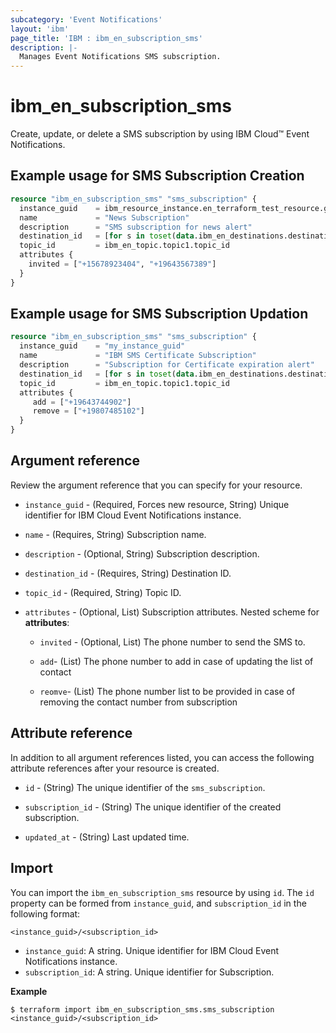 ```yaml
---
subcategory: 'Event Notifications'
layout: 'ibm'
page_title: 'IBM : ibm_en_subscription_sms'
description: |-
  Manages Event Notifications SMS subscription.
---
```


# ibm_en_subscription_sms

Create, update, or delete a SMS subscription by using IBM Cloud™ Event Notifications.

## Example usage for SMS Subscription Creation

```terraform
resource "ibm_en_subscription_sms" "sms_subscription" {
  instance_guid    = ibm_resource_instance.en_terraform_test_resource.guid
  name             = "News Subscription"
  description      = "SMS subscription for news alert"
  destination_id   = [for s in toset(data.ibm_en_destinations.destinations.destinations): s.id if s.type == "sms_ibm"].0
  topic_id         = ibm_en_topic.topic1.topic_id
  attributes {
    invited = ["+15678923404", "+19643567389"]
  }
}
```

## Example usage for SMS Subscription Updation

```terraform
resource "ibm_en_subscription_sms" "sms_subscription" {
  instance_guid    = "my_instance_guid"
  name             = "IBM SMS Certificate Subscription"
  description      = "Subscription for Certificate expiration alert"
  destination_id   = [for s in toset(data.ibm_en_destinations.destinations.destinations): s.id if s.type == "sms_ibm"].0
  topic_id         = ibm_en_topic.topic1.topic_id
  attributes {
     add = ["+19643744902"]
     remove = ["+19807485102"]
  }
}
```

## Argument reference

Review the argument reference that you can specify for your resource.

- `instance_guid` - (Required, Forces new resource, String) Unique identifier for IBM Cloud Event Notifications instance.

- `name` - (Requires, String) Subscription name.

- `description` - (Optional, String) Subscription description.

- `destination_id` - (Requires, String) Destination ID.

- `topic_id` - (Required, String) Topic ID.

- `attributes` - (Optional, List) Subscription attributes.
  Nested scheme for **attributes**:

  - `invited` - (Optional, List) The phone number to send the SMS to.

  - `add`- (List) The phone number to add in case of updating the list of contact

  - `reomve`- (List) The phone number list to be provided in case of removing the contact number from subscription

## Attribute reference

In addition to all argument references listed, you can access the following attribute references after your resource is created.

- `id` - (String) The unique identifier of the `sms_subscription`.

- `subscription_id` - (String) The unique identifier of the created subscription.

- `updated_at` - (String) Last updated time.

## Import

You can import the `ibm_en_subscription_sms` resource by using `id`.
The `id` property can be formed from `instance_guid`, and `subscription_id` in the following format:

```
<instance_guid>/<subscription_id>
```

- `instance_guid`: A string. Unique identifier for IBM Cloud Event Notifications instance.
- `subscription_id`: A string. Unique identifier for Subscription.

**Example**

```
$ terraform import ibm_en_subscription_sms.sms_subscription <instance_guid>/<subscription_id>
```
